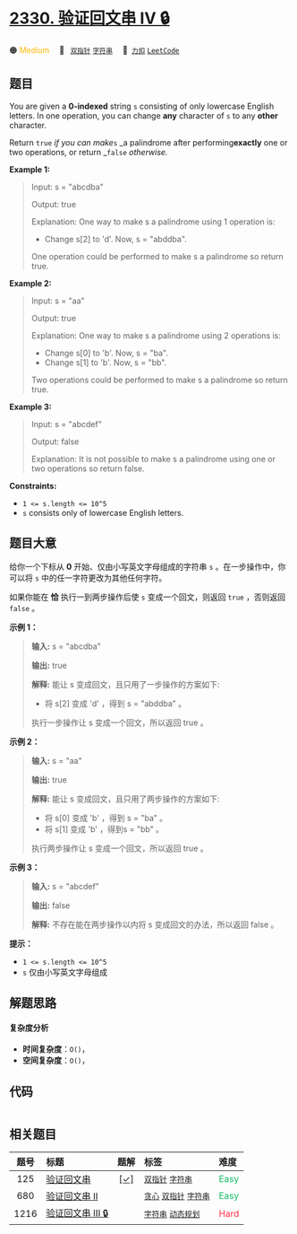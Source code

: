 # [2330. 验证回文串 IV 🔒](https://2xiao.github.io/leetcode-js/problem/2330.html)

🟠 <font color=#ffb800>Medium</font>&emsp; 🔖&ensp; [`双指针`](/tag/two-pointers.md) [`字符串`](/tag/string.md)&emsp; 🔗&ensp;[`力扣`](https://leetcode.cn/problems/valid-palindrome-iv) [`LeetCode`](https://leetcode.com/problems/valid-palindrome-iv)

## 题目

You are given a **0-indexed** string `s` consisting of only lowercase English
letters. In one operation, you can change **any** character of `s` to any
**other** character.

Return `true` _if you can make_`s` _a palindrome after performing**exactly**
one or two operations, or return _`false` _otherwise._



**Example 1:**

> Input: s = "abcdba"
> 
> Output: true
> 
> Explanation: One way to make s a palindrome using 1 operation is:
> - Change s[2] to 'd'. Now, s = "abddba".
> 
> One operation could be performed to make s a palindrome so return true.

**Example 2:**

> Input: s = "aa"
> 
> Output: true
> 
> Explanation: One way to make s a palindrome using 2 operations is:
> - Change s[0] to 'b'. Now, s = "ba".
> - Change s[1] to 'b'. Now, s = "bb".
> 
> Two operations could be performed to make s a palindrome so return true.

**Example 3:**

> Input: s = "abcdef"
> 
> Output: false
> 
> Explanation: It is not possible to make s a palindrome using one or two operations so return false.

**Constraints:**

  * `1 <= s.length <= 10^5`
  * `s` consists only of lowercase English letters.


## 题目大意

给你一个下标从 **0** 开始、仅由小写英文字母组成的字符串 `s` 。在一步操作中，你可以将 `s` 中的任一字符更改为其他任何字符。

如果你能在 **恰** 执行一到两步操作后使 `s` 变成一个回文，则返回 `true` ，否则返回 `false` 。



**示例 1：**

> 
> 
> 
> 
> 
> **输入:** s = "abcdba"
> 
> **输出:** true
> 
> **解释:** 能让 s 变成回文，且只用了一步操作的方案如下:
> - 将 s[2] 变成 'd' ，得到 s = "abddba" 。
> 
> 执行一步操作让 s 变成一个回文，所以返回 true 。
> 
> 

**示例 2：**

> 
> 
> 
> 
> 
> **输入:** s = "aa"
> 
> **输出:** true
> 
> **解释:** 能让 s 变成回文，且只用了两步操作的方案如下:
> - 将 s[0] 变成 'b' ，得到 s = "ba" 。
> - 将 s[1] 变成 'b' ，得到s = "bb" 。
> 
> 执行两步操作让 s 变成一个回文，所以返回 true 。 
> 
> 

**示例 3：**

> 
> 
> 
> 
> 
> **输入:** s = "abcdef"
> 
> **输出:** false
> 
> **解释:** 不存在能在两步操作以内将 s 变成回文的办法，所以返回 false 。
> 
> 



**提示：**

  * `1 <= s.length <= 10^5`
  * `s` 仅由小写英文字母组成


## 解题思路

#### 复杂度分析

- **时间复杂度**：`O()`，
- **空间复杂度**：`O()`，

## 代码

```javascript

```

## 相关题目

<!-- prettier-ignore -->
| 题号 | 标题 | 题解 | 标签 | 难度 |
| :------: | :------ | :------: | :------ | :------ |
| 125 | [验证回文串](https://leetcode.com/problems/valid-palindrome) | [[✓]](/problem/0125.md) |  [`双指针`](/tag/two-pointers.md) [`字符串`](/tag/string.md) | <font color=#15bd66>Easy</font> |
| 680 | [验证回文串 II](https://leetcode.com/problems/valid-palindrome-ii) |  |  [`贪心`](/tag/greedy.md) [`双指针`](/tag/two-pointers.md) [`字符串`](/tag/string.md) | <font color=#15bd66>Easy</font> |
| 1216 | [验证回文串 III 🔒](https://leetcode.com/problems/valid-palindrome-iii) |  |  [`字符串`](/tag/string.md) [`动态规划`](/tag/dynamic-programming.md) | <font color=#ff334b>Hard</font> |